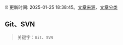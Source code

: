 :alarm_clock: 更新时间: 2025-01-25 18:38:45。[文章来源](/README.md)、[文章分类](/TAGS.md)

## Git、SVN


> 关键字：`Git`、`SVN`



